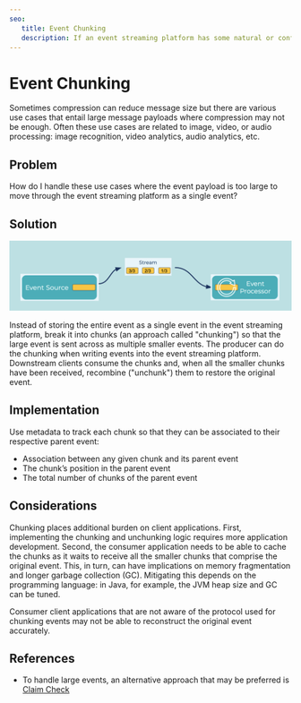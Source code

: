 ```yaml
---
seo:
   title: Event Chunking
   description: If an event streaming platform has some natural or configured size limit for the events, instead of storing the entire event, break it into chunks
---
```


# Event Chunking

Sometimes compression can reduce message size but there are various use cases that entail large message payloads where compression may not be enough.
Often these use cases are related to image, video, or audio processing: image recognition, video analytics, audio analytics, etc.

## Problem

How do I handle these use cases where the event payload is too large to move through the event streaming platform as a single event?

## Solution

![chunking](../img/event-chunking.png)

Instead of storing the entire event as a single event in the event streaming platform, break it into chunks (an approach called "chunking") so that the large event is sent across as multiple smaller events.
The producer can do the chunking when writing events into the event streaming platform.
Downstream clients consume the chunks and, when all the smaller chunks have been received, recombine ("unchunk") them to restore the original event.

## Implementation
Use metadata to track each chunk so that they can be associated to their respective parent event:

- Association between any given chunk and its parent event
- The chunk’s position in the parent event
- The total number of chunks of the parent event

## Considerations
Chunking places additional burden on client applications.
First, implementing the chunking and unchunking logic requires more application development.
Second, the consumer application needs to be able to cache the chunks as it waits to receive all the smaller chunks that comprise the original event.
This, in turn, can have implications on memory fragmentation and longer garbage collection (GC). Mitigating this depends on the programming language: in Java, for example, the JVM heap size and GC can be tuned.

Consumer client applications that are not aware of the protocol used for chunking events may not be able to reconstruct the original event accurately.

## References
* To handle large events, an alternative approach that may be preferred is [Claim Check](../event-processing/claim-check.md)
